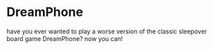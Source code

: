 DreamPhone
==========

have you ever wanted to play a worse version of the classic sleepover board game DreamPhone? now you can!
